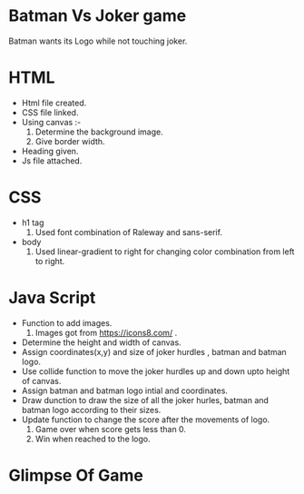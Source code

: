# Batman Vs Joker game
Batman wants its Logo while not touching joker.

# HTML
* Html file created.
* CSS file linked.
* Using canvas :-
  1. Determine the background image.
  2. Give border width.
* Heading given.
* Js file attached.

# CSS
* h1 tag
  1. Used font combination of Raleway and sans-serif.
* body
  1. Used linear-gradient to right for
  changing color combination from left to right.
# Java Script
* Function to add images.
  1. Images got from https://icons8.com/ .
* Determine the height and width of canvas.
* Assign coordinates(x,y) and size of joker hurdles , batman and batman logo.
* Use collide function to move the joker hurdles up and down upto height of canvas.
* Assign batman and batman logo intial and coordinates.
* Draw dunction to draw the size of all the joker hurles, batman and batman logo according  to their sizes.
* Update function to change the score after the movements of logo.
  1. Game over when score gets less than 0.
  2. Win when reached to the logo.
  
# Glimpse Of Game



  
